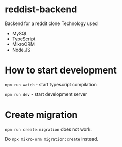 # reddist-backend
Backend for a reddit clone
Technology used
- MySQL
- TypeScript
- MikroORM
- Node.JS

# How to start development
`npm run watch` - start typescript compilation

`npm run dev` - start development server

# Create migration
`npm run create:migration` does not work.

Do `npx mikro-orm migration:create` instead.